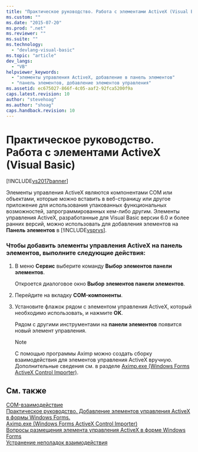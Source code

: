 ```yaml
---
title: "Практическое руководство. Работа с элементами ActiveX (Visual Basic) | Microsoft Docs"
ms.custom: ""
ms.date: "2015-07-20"
ms.prod: ".net"
ms.reviewer: ""
ms.suite: ""
ms.technology: 
  - "devlang-visual-basic"
ms.topic: "article"
dev_langs: 
  - "VB"
helpviewer_keywords: 
  - "элементы управления ActiveX, добавление в панель элементов"
  - "панель элементов, добавление элементов управления"
ms.assetid: ec675027-866f-4c05-aaf2-92fca5200f9a
caps.latest.revision: 10
author: "stevehoag"
ms.author: "shoag"
caps.handback.revision: 10
---
```

# Практическое руководство. Работа с элементами ActiveX (Visual Basic)
[!INCLUDE[vs2017banner](../../../visual-basic/includes/vs2017banner.md)]

Элементы управления ActiveX являются компонентами COM или объектами, которые можно вставить в веб\-страницу или другое приложение для использования упакованных функциональных возможностей, запрограммированных кем\-либо другим.  Элементы управления ActiveX, разработанные для Visual Basic версии 6.0 и более ранних версий, можно использовать для добавления элементов на **Панель элементов** в [!INCLUDE[vsprvs](../../../csharp/includes/vsprvs-md.md)].  
  
### Чтобы добавить элементы управления ActiveX на панель элементов, выполните следующие действия:  
  
1.  В меню **Сервис** выберите команду **Выбор элементов панели элементов**.  
  
     Откроется диалоговое окно **Выбор элементов панели элементов**.  
  
2.  Перейдите на вкладку **COM\-компоненты**.  
  
3.  Установите флажок рядом с элементом управления ActiveX, который необходимо использовать, и нажмите **OK**.  
  
     Рядом с другими инструментами на **панели элементов** появится новый элемент управления.  
  
    > [!NOTE]
    >  С помощью программы Aximp можно создать сборку взаимодействия для элементов управления ActiveX вручную.  Дополнительные сведения см. в разделе [Aximp.exe \(Windows Forms ActiveX Control Importer\)](../Topic/Aximp.exe%20\(Windows%20Forms%20ActiveX%20Control%20Importer\).md).  
  
## См. также  
 [COM\-взаимодействие](../../../visual-basic/programming-guide/com-interop/index.md)   
 [Практическое руководство. Добавление элементов управления ActiveX в формы Windows Forms.](../Topic/How%20to:%20Add%20ActiveX%20Controls%20to%20Windows%20Forms.md)   
 [Aximp.exe \(Windows Forms ActiveX Control Importer\)](../Topic/Aximp.exe%20\(Windows%20Forms%20ActiveX%20Control%20Importer\).md)   
 [Вопросы размещения элемента управления ActiveX в форме Windows Forms](../Topic/Considerations%20When%20Hosting%20an%20ActiveX%20Control%20on%20a%20Windows%20Form.md)   
 [Устранение неполадок взаимодействия](../../../visual-basic/programming-guide/com-interop/troubleshooting-interoperability.md)